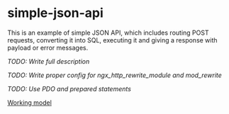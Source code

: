 # simple-json-api
This is an example of simple JSON API, which includes routing POST requests, converting it into SQL, executing it
and giving a response with payload or error messages.

*TODO: Write full description*

*TODO: Write proper config for ngx_http_rewrite_module and mod_rewrite*

*TODO: Use PDO and prepared statements*

[Working model](http://35.156.37.59/api/request.php)

